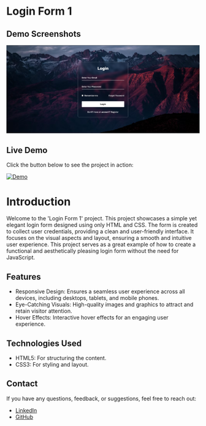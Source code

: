 # Login Form 1

## Demo Screenshots

![Demo Screenshot](https://github.com/Daniish-Qureshi/Login-Form-1/blob/main/Demo.png)

## Live Demo

Click the button below to see the project in action:

[![Demo](https://img.shields.io/badge/LIVE-DEMO-black)](https://daniish-qureshi.github.io/Login-Form-1/)

# Introduction

Welcome to the 'Login Form 1' project. This project showcases a simple yet elegant login form designed using only HTML and CSS. 
The form is created to collect user credentials, providing a clean and user-friendly interface. 
It focuses on the visual aspects and layout, ensuring a smooth and intuitive user experience. 
This project serves as a great example of how to create a functional and aesthetically pleasing login form without the need for JavaScript.

## Features

- Responsive Design: Ensures a seamless user experience across all devices, including desktops, tablets, and mobile phones.
- Eye-Catching Visuals: High-quality images and graphics to attract and retain visitor attention.
- Hover Effects: Interactive hover effects for an engaging user experience.


## Technologies Used

- HTML5: For structuring the content.
- CSS3: For styling and layout.

## Contact

If you have any questions, feedback, or suggestions, feel free to reach out:

- [LinkedIn](https://www.linkedin.com/in/danishqureshi786)
- [GitHub](https://github.com/Daniish-Qureshi)
